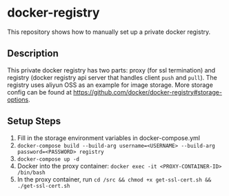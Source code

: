 # docker-registry

This repository shows how to manually set up a private docker registry.

## Description

This private docker registry has two parts: proxy (for ssl termination) and registry (docker registry api server that handles client `push` and `pull`). The registry uses aliyun OSS as an example for image storage. More storage config can be found at https://github.com/docker/docker-registry#storage-options.

## Setup Steps

1) Fill in the storage environment variables in docker-compose.yml
2) `docker-compose build --build-arg username=<USERNAME> --build-arg password=<PASSWORD> registry`
3) `docker-compose up -d`
4) Docker into the proxy container: `docker exec -it <PROXY-CONTAINER-ID> /bin/bash`
5) In the proxy container, run `cd /src && chmod +x get-ssl-cert.sh && ./get-ssl-cert.sh`
